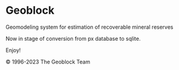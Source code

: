 # Geoblock
Geomodeling system for estimation of recoverable mineral reserves

Now in stage of conversion from px database to sqlite.

Enjoy!

© 1996-2023 The Geoblock Team
